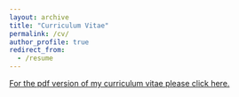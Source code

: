 ```yaml
---
layout: archive
title: "Curriculum Vitae"
permalink: /cv/
author_profile: true
redirect_from:
  - /resume
---
```


[For the pdf version of my curriculum vitae please click here.]({{site.baseurl}}/files/cv_elodie_maignant.pdf)
